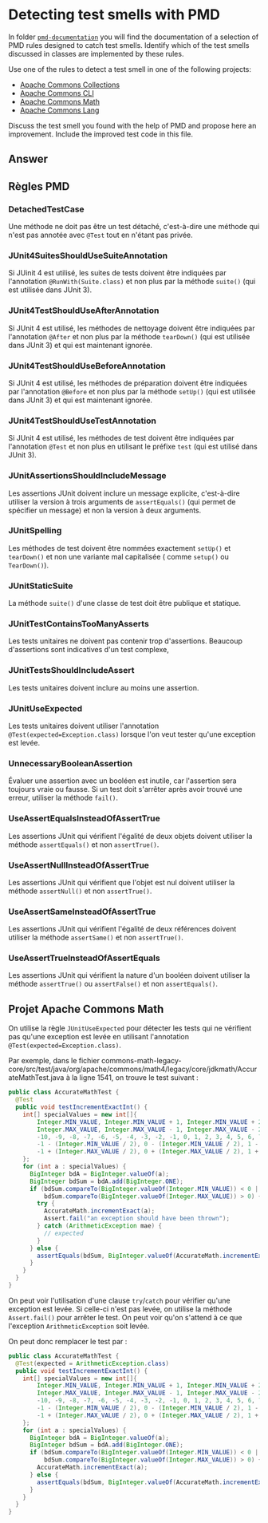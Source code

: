 # Detecting test smells with PMD

In folder [`pmd-documentation`](../pmd-documentation) you will find the documentation of a selection of PMD rules
designed to catch test smells.
Identify which of the test smells discussed in classes are implemented by these rules.

Use one of the rules to detect a test smell in one of the following projects:

- [Apache Commons Collections](https://github.com/apache/commons-collections)
- [Apache Commons CLI](https://github.com/apache/commons-cli)
- [Apache Commons Math](https://github.com/apache/commons-math)
- [Apache Commons Lang](https://github.com/apache/commons-lang)

Discuss the test smell you found with the help of PMD and propose here an improvement.
Include the improved test code in this file.

## Answer

## Règles PMD

### DetachedTestCase

Une méthode ne doit pas être un test détaché, c'est-à-dire une méthode qui n'est pas annotée avec `@Test` tout en
n'étant pas privée.

### JUnit4SuitesShouldUseSuiteAnnotation

Si JUinit 4 est utilisé, les suites de tests doivent être indiquées par l'annotation `@RunWith(Suite.class)` et non plus
par la méthode `suite()` (qui est utilisée dans JUnit 3).

### JUnit4TestShouldUseAfterAnnotation

Si JUnit 4 est utilisé, les méthodes de nettoyage doivent être indiquées par l'annotation `@After` et non plus par la
méthode `tearDown()` (qui est utilisée dans JUnit 3) et qui est maintenant ignorée.

### JUnit4TestShouldUseBeforeAnnotation

Si JUnit 4 est utilisé, les méthodes de préparation doivent être indiquées par l'annotation `@Before` et non plus par la
méthode `setUp()` (qui est utilisée dans JUnit 3) et qui est maintenant ignorée.

### JUnit4TestShouldUseTestAnnotation

Si JUnit 4 est utilisé, les méthodes de test doivent être indiquées par l'annotation `@Test` et non plus en utilisant le
préfixe `test` (qui est utilisé dans JUnit 3).

### JUnitAssertionsShouldIncludeMessage

Les assertions JUnit doivent inclure un message explicite, c'est-à-dire utiliser la version à trois arguments
de `assertEquals()` (qui permet de spécifier un message) et non la version à deux arguments.

### JUnitSpelling

Les méthodes de test doivent être nommées exactement `setUp()` et `tearDown()` et non une variante mal capitalisée (
comme `setup()` ou `TearDown()`).

### JUnitStaticSuite

La méthode `suite()` d'une classe de test doit être publique et statique.

### JUnitTestContainsTooManyAsserts

Les tests unitaires ne doivent pas contenir trop d'assertions. Beaucoup d'assertions sont indicatives d'un test
complexe,

### JUnitTestsShouldIncludeAssert

Les tests unitaires doivent inclure au moins une assertion.

### JUnitUseExpected

Les tests unitaires doivent utiliser l'annotation `@Test(expected=Exception.class)` lorsque l'on veut tester qu'une
exception est levée.

### UnnecessaryBooleanAssertion

Évaluer une assertion avec un booléen est inutile, car l'assertion sera toujours vraie ou fausse.
Si un test doit s'arrêter après avoir trouvé une erreur, utiliser la méthode `fail()`.

### UseAssertEqualsInsteadOfAssertTrue

Les assertions JUnit qui vérifient l'égalité de deux objets doivent utiliser la méthode `assertEquals()` et non
`assertTrue()`.

### UseAssertNullInsteadOfAssertTrue

Les assertions JUnit qui vérifient que l'objet est nul doivent utiliser la méthode `assertNull()` et non `assertTrue()`.

### UseAssertSameInsteadOfAssertTrue

Les assertions JUnit qui vérifient l'égalité de deux références doivent utiliser la méthode `assertSame()` et non
`assertTrue()`.

### UseAssertTrueInsteadOfAssertEquals

Les assertions JUnit qui vérifient la nature d'un booléen doivent utiliser la méthode `assertTrue()` ou `assertFalse()`
et non `assertEquals()`.

## Projet Apache Commons Math

On utilise la règle `JUnitUseExpected` pour détecter les tests qui ne vérifient pas qu'une exception est levée en
utilisant l'annotation `@Test(expected=Exception.class)`.

Par exemple, dans le fichier commons-math-legacy-core/src/test/java/org/apache/commons/math4/legacy/core/jdkmath/AccurateMathTest.java à
la ligne 1541, on trouve le test suivant :

```java
public class AccurateMathTest {
  @Test
  public void testIncrementExactInt() {
    int[] specialValues = new int[]{
        Integer.MIN_VALUE, Integer.MIN_VALUE + 1, Integer.MIN_VALUE + 2,
        Integer.MAX_VALUE, Integer.MAX_VALUE - 1, Integer.MAX_VALUE - 2,
        -10, -9, -8, -7, -6, -5, -4, -3, -2, -1, 0, 1, 2, 3, 4, 5, 6, 7, 8, 9, 10,
        -1 - (Integer.MIN_VALUE / 2), 0 - (Integer.MIN_VALUE / 2), 1 - (Integer.MIN_VALUE / 2),
        -1 + (Integer.MAX_VALUE / 2), 0 + (Integer.MAX_VALUE / 2), 1 + (Integer.MAX_VALUE / 2),
    };
    for (int a : specialValues) {
      BigInteger bdA = BigInteger.valueOf(a);
      BigInteger bdSum = bdA.add(BigInteger.ONE);
      if (bdSum.compareTo(BigInteger.valueOf(Integer.MIN_VALUE)) < 0 ||
          bdSum.compareTo(BigInteger.valueOf(Integer.MAX_VALUE)) > 0) {
        try {
          AccurateMath.incrementExact(a);
          Assert.fail("an exception should have been thrown");
        } catch (ArithmeticException mae) {
          // expected
        }
      } else {
        assertEquals(bdSum, BigInteger.valueOf(AccurateMath.incrementExact(a)));
      }
    }
  }
}
```

On peut voir l'utilisation d'une clause `try`/`catch` pour vérifier qu'une exception est levée.
Si celle-ci n'est pas levée, on utilise la méthode `Assert.fail()` pour arrêter le test.
On peut voir qu'on s'attend à ce que l'exception `ArithmeticException` soit levée.

On peut donc remplacer le test par :

```java
public class AccurateMathTest {
  @Test(expected = ArithmeticException.class)
  public void testIncrementExactInt() {
    int[] specialValues = new int[]{
        Integer.MIN_VALUE, Integer.MIN_VALUE + 1, Integer.MIN_VALUE + 2,
        Integer.MAX_VALUE, Integer.MAX_VALUE - 1, Integer.MAX_VALUE - 2,
        -10, -9, -8, -7, -6, -5, -4, -3, -2, -1, 0, 1, 2, 3, 4, 5, 6, 7, 8, 9, 10,
        -1 - (Integer.MIN_VALUE / 2), 0 - (Integer.MIN_VALUE / 2), 1 - (Integer.MIN_VALUE / 2),
        -1 + (Integer.MAX_VALUE / 2), 0 + (Integer.MAX_VALUE / 2), 1 + (Integer.MAX_VALUE / 2),
    };
    for (int a : specialValues) {
      BigInteger bdA = BigInteger.valueOf(a);
      BigInteger bdSum = bdA.add(BigInteger.ONE);
      if (bdSum.compareTo(BigInteger.valueOf(Integer.MIN_VALUE)) < 0 ||
          bdSum.compareTo(BigInteger.valueOf(Integer.MAX_VALUE)) > 0) {
        AccurateMath.incrementExact(a);
      } else {
        assertEquals(bdSum, BigInteger.valueOf(AccurateMath.incrementExact(a)));
      }
    }
  }
}
```